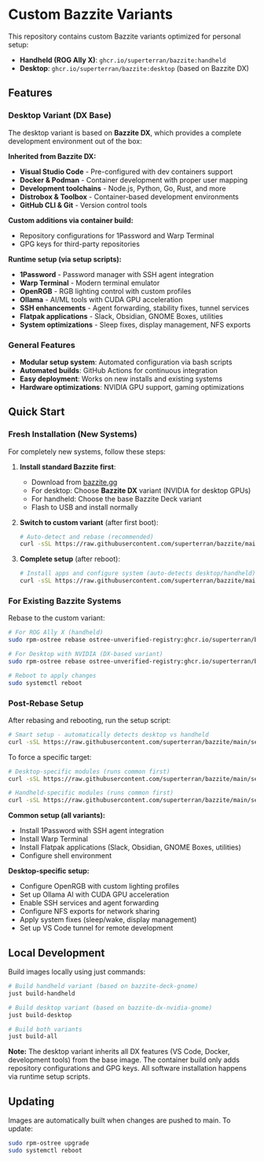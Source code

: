 # Custom Bazzite Variants

This repository contains custom Bazzite variants optimized for personal setup:

- **Handheld (ROG Ally X)**: `ghcr.io/superterran/bazzite:handheld`
- **Desktop**: `ghcr.io/superterran/bazzite:desktop` (based on Bazzite DX)

## Features

### Desktop Variant (DX Base)

The desktop variant is based on **Bazzite DX**, which provides a complete development environment out of the box:

**Inherited from Bazzite DX:**
- **Visual Studio Code** - Pre-configured with dev containers support
- **Docker & Podman** - Container development with proper user mapping
- **Development toolchains** - Node.js, Python, Go, Rust, and more
- **Distrobox & Toolbox** - Container-based development environments
- **GitHub CLI & Git** - Version control tools

**Custom additions via container build:**
- Repository configurations for 1Password and Warp Terminal
- GPG keys for third-party repositories

**Runtime setup (via setup scripts):**
- **1Password** - Password manager with SSH agent integration
- **Warp Terminal** - Modern terminal emulator
- **OpenRGB** - RGB lighting control with custom profiles
- **Ollama** - AI/ML tools with CUDA GPU acceleration
- **SSH enhancements** - Agent forwarding, stability fixes, tunnel services
- **Flatpak applications** - Slack, Obsidian, GNOME Boxes, utilities
- **System optimizations** - Sleep fixes, display management, NFS exports

### General Features
- **Modular setup system**: Automated configuration via bash scripts
- **Automated builds**: GitHub Actions for continuous integration
- **Easy deployment**: Works on new installs and existing systems
- **Hardware optimizations**: NVIDIA GPU support, gaming optimizations

## Quick Start

### Fresh Installation (New Systems)

For completely new systems, follow these steps:

1. **Install standard Bazzite first**:
   - Download from [bazzite.gg](https://bazzite.gg)
   - For desktop: Choose **Bazzite DX** variant (NVIDIA for desktop GPUs)
   - For handheld: Choose the base Bazzite Deck variant
   - Flash to USB and install normally

2. **Switch to custom variant** (after first boot):
   ```bash
   # Auto-detect and rebase (recommended)
   curl -sSL https://raw.githubusercontent.com/superterran/bazzite/main/fresh-install.sh | bash
   ```

3. **Complete setup** (after reboot):
   ```bash
   # Install apps and configure system (auto-detects desktop/handheld)
   curl -sSL https://raw.githubusercontent.com/superterran/bazzite/main/setup.sh | bash
   ```

### For Existing Bazzite Systems
Rebase to the custom variant:

```bash
# For ROG Ally X (handheld)
sudo rpm-ostree rebase ostree-unverified-registry:ghcr.io/superterran/bazzite:handheld

# For Desktop with NVIDIA (DX-based variant)
sudo rpm-ostree rebase ostree-unverified-registry:ghcr.io/superterran/bazzite:desktop

# Reboot to apply changes
sudo systemctl reboot
```

### Post-Rebase Setup
After rebasing and rebooting, run the setup script:

```bash
# Smart setup - automatically detects desktop vs handheld
curl -sSL https://raw.githubusercontent.com/superterran/bazzite/main/setup.sh | bash
```

To force a specific target:

```bash
# Desktop-specific modules (runs common first)
curl -sSL https://raw.githubusercontent.com/superterran/bazzite/main/setup.sh | bash -s -- desktop

# Handheld-specific modules (runs common first)
curl -sSL https://raw.githubusercontent.com/superterran/bazzite/main/setup.sh | bash -s -- handheld
```

**Common setup (all variants):**
- Install 1Password with SSH agent integration
- Install Warp Terminal
- Install Flatpak applications (Slack, Obsidian, GNOME Boxes, utilities)
- Configure shell environment

**Desktop-specific setup:**
- Configure OpenRGB with custom lighting profiles
- Set up Ollama AI with CUDA GPU acceleration
- Enable SSH services and agent forwarding
- Configure NFS exports for network sharing
- Apply system fixes (sleep/wake, display management)
- Set up VS Code tunnel for remote development

## Local Development

Build images locally using just commands:

```bash
# Build handheld variant (based on bazzite-deck-gnome)
just build-handheld

# Build desktop variant (based on bazzite-dx-nvidia-gnome)
just build-desktop

# Build both variants
just build-all
```

**Note:** The desktop variant inherits all DX features (VS Code, Docker, development tools) from the base image. The container build only adds repository configurations and GPG keys. All software installation happens via runtime setup scripts.

## Updating

Images are automatically built when changes are pushed to main. To update:

```bash
sudo rpm-ostree upgrade
sudo systemctl reboot
```
